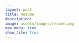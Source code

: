 ```yaml
---
layout: post
title: Resume
description: 
image: assets/images/resume.png
nav-menu: true
show_tile: true
---
```

